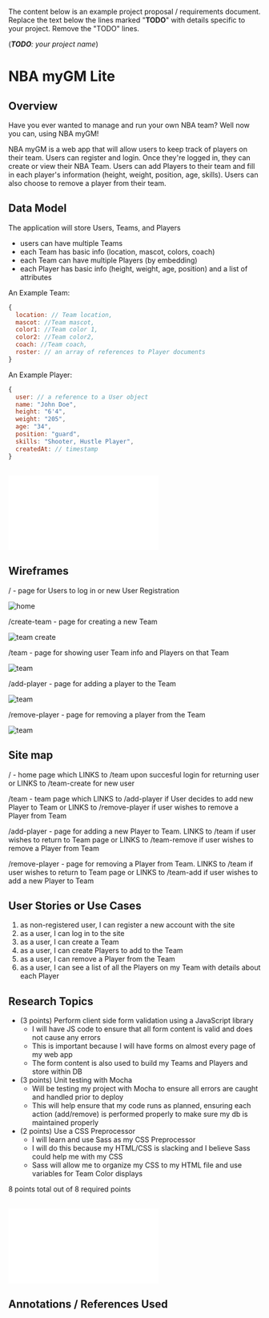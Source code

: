 The content below is an example project proposal / requirements document. Replace the text below the lines marked "__TODO__" with details specific to your project. Remove the "TODO" lines.

(___TODO__: your project name_)

# NBA myGM Lite

## Overview


Have you ever wanted to manage and run your own NBA team? Well now you can, using NBA myGM!

NBA myGM is a web app that will allow users to keep track of players on their team. Users can register and login. Once they're logged in, they can create or view their NBA Team. Users can add Players to their team and fill in each player's information (height, weight, position, age, skills). Users can also choose to remove a player from their team. 

## Data Model


The application will store Users, Teams, and Players

* users can have multiple Teams
* each Team has basic info (location, mascot, colors, coach)
* each Team can have multiple Players (by embedding)
* each Player has basic info (height, weight, age, position) and a list of attributes


An Example Team:

```javascript
{
  location: // Team location,
  mascot: //Team mascot,
  color1: //Team color 1,
  color2: //Team color2,
  coach: //Team coach,
  roster: // an array of references to Player documents
}
```

An Example Player:

```javascript
{
  user: // a reference to a User object
  name: "John Doe",
  height: "6'4",
  weight: "205",
  age: "34",
  position: "guard",
  skills: "Shooter, Hustle Player",
  createdAt: // timestamp
}
```


## ![Link to Commented First Draft Schema](db.js) 


## Wireframes

/ - page for Users to log in or new User Registration

![home](documentation/home.png)

/create-team - page for creating a new Team

![team create](documentation/team-create.png)

/team - page for showing user Team info and Players on that Team

![team](documentation/team.png)

/add-player - page for adding a player to the Team

![team](documentation/team-add.png)

/remove-player - page for removing a player from the Team

![team](documentation/team-remove.png)

## Site map


/ - home page which LINKS to /team upon succesful login for returning user or LINKS to /team-create for new user


/team - team page which LINKS to /add-player if User decides to add new Player to Team or LINKS to /remove-player if user wishes to remove a Player from Team


/add-player - page for adding a new Player to Team. LINKS to /team if user wishes to return to Team page or LINKS to /team-remove if user wishes to remove a Player from Team


/remove-player - page for removing a Player from Team. LINKS to /team if user wishes to return to Team page or LINKS to /team-add if user wishes to add a new Player to Team


## User Stories or Use Cases


1. as non-registered user, I can register a new account with the site
2. as a user, I can log in to the site
3. as a user, I can create a Team
4. as a user, I can create Players to add to the Team
5. as a user, I can remove a Player from the Team
6. as a user, I can see a list of all the Players on my Team with details about each Player

## Research Topics


* (3 points) Perform client side form validation using a JavaScript library
    * I will have JS code to ensure that all form content is valid and does not cause any errors
    * This is important because I will have forms on almost every page of my web app
    * The form content is also used to build my Teams and Players and store within DB
* (3 points) Unit testing with Mocha
    * Will be testing my project with Mocha to ensure all errors are caught and handled prior to deploy
    * This will help ensure that my code runs as planned, ensuring each action (add/remove) is performed properly to make sure my db is maintained properly
* (2 points) Use a CSS Preprocessor
    * I will learn and use Sass as my CSS Preprocessor 
    * I will do this because my HTML/CSS is slacking and I believe Sass could help me with my CSS
    * Sass will allow me to organize my CSS to my HTML file and use variables for Team Color displays

8 points total out of 8 required points 

## ![Link to Initial Main Project File](app.js) 


## Annotations / References Used


